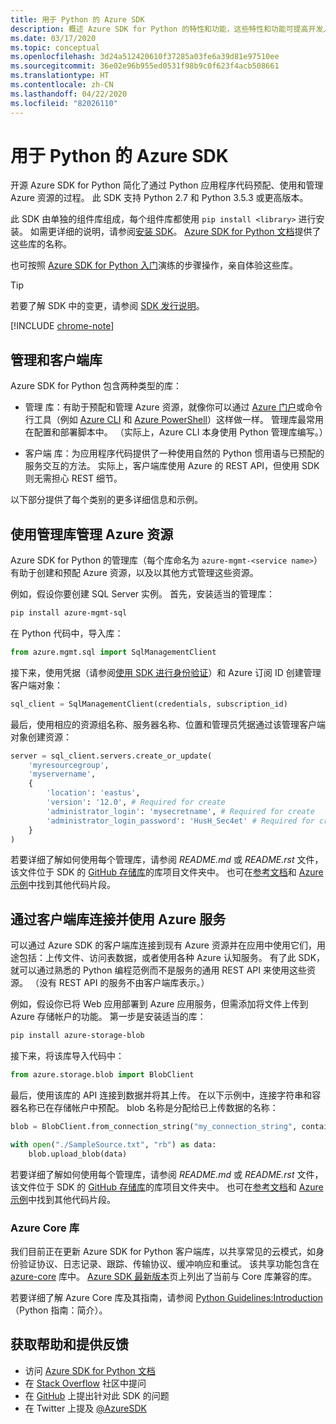 ```yaml
---
title: 用于 Python 的 Azure SDK
description: 概述 Azure SDK for Python 的特性和功能，这些特性和功能可提高开发人员预配、使用和管理 Azure 资源时的工作效率。
ms.date: 03/17/2020
ms.topic: conceptual
ms.openlocfilehash: 3d24a512420610f37285a03fe6a39d81e97510ee
ms.sourcegitcommit: 36e02e96b955ed0531f98b9c0f623f4acb508661
ms.translationtype: HT
ms.contentlocale: zh-CN
ms.lasthandoff: 04/22/2020
ms.locfileid: "82026110"
---
```

# <a name="azure-sdk-for-python"></a>用于 Python 的 Azure SDK

开源 Azure SDK for Python 简化了通过 Python 应用程序代码预配、使用和管理 Azure 资源的过程。 此 SDK 支持 Python 2.7 和 Python 3.5.3 或更高版本。

此 SDK 由单独的组件库组成，每个组件库都使用 `pip install <library>` 进行安装。 如需更详细的说明，请参阅[安装 SDK](azure-sdk-install.md)。 [Azure SDK for Python 文档](https://azure.github.io/azure-sdk-for-python/)提供了这些库的名称。

也可按照 [Azure SDK for Python 入门](azure-sdk-get-started.yml)演练的步骤操作，亲自体验这些库。

> [!TIP]
> 若要了解 SDK 中的变更，请参阅 [SDK 发行说明](https://azure.github.io/azure-sdk/)。

[!INCLUDE [chrome-note](includes/chrome-note.md)]

## <a name="management-and-client-libraries"></a>管理和客户端库

Azure SDK for Python 包含两种类型的库：

- 管理  库：有助于预配和管理 Azure 资源，就像你可以通过 [Azure 门户](https://portal.azure.com)或命令行工具（例如 [Azure CLI](https://docs.microsoft.com/cli/azure/install-azure-cli) 和 [Azure PowerShell](https://docs.microsoft.com/powershell/azure/)）这样做一样。 管理库最常用在配置和部署脚本中。 （实际上，Azure CLI 本身使用 Python 管理库编写。）

- 客户端  库：为应用程序代码提供了一种使用自然的 Python 惯用语与已预配的服务交互的方法。 实际上，客户端库使用 Azure 的 REST API，但使用 SDK 则无需担心 REST 细节。

以下部分提供了每个类别的更多详细信息和示例。

## <a name="manage-azure-resources-with-management-libraries"></a>使用管理库管理 Azure 资源

Azure SDK for Python 的管理库（每个库命名为 `azure-mgmt-<service name>`）有助于创建和预配 Azure 资源，以及以其他方式管理这些资源。

例如，假设你要创建 SQL Server 实例。 首先，安装适当的管理库：

```bash
pip install azure-mgmt-sql
```

在 Python 代码中，导入库：

```python
from azure.mgmt.sql import SqlManagementClient
```

接下来，使用凭据（请参阅[使用 SDK 进行身份验证](azure-sdk-authenticate.md)）和 Azure 订阅 ID 创建管理客户端对象：

```python
sql_client = SqlManagementClient(credentials, subscription_id)
```

最后，使用相应的资源组名称、服务器名称、位置和管理员凭据通过该管理客户端对象创建资源：

```python
server = sql_client.servers.create_or_update(
    'myresourcegroup',
    'myservername',
    {
        'location': 'eastus',
        'version': '12.0', # Required for create
        'administrator_login': 'mysecretname', # Required for create
        'administrator_login_password': 'HusH_Sec4et' # Required for create
    }
)
```

若要详细了解如何使用每个管理库，请参阅 *README.md* 或 *README.rst* 文件，该文件位于 SDK 的 [GitHub 存储库](https://github.com/Azure/azure-sdk-for-python/tree/master/sdk)的库项目文件夹中。 也可在[参考文档](/python/api?view=azure-python)和 [Azure 示例](https://docs.microsoft.com/samples/browse/?languages=python&products=azure)中找到其他代码片段。

## <a name="connect-and-use-azure-services-with-client-libraries"></a>通过客户端库连接并使用 Azure 服务

 可以通过 Azure SDK 的客户端库连接到现有 Azure 资源并在应用中使用它们，用途包括：上传文件、访问表数据，或者使用各种 Azure 认知服务。 有了此 SDK，就可以通过熟悉的 Python 编程范例而不是服务的通用 REST API 来使用这些资源。 （没有 REST API 的服务不由客户端库表示。）

例如，假设你已将 Web 应用部署到 Azure 应用服务，但需添加将文件上传到 Azure 存储帐户的功能。 第一步是安装适当的库：

```bash
pip install azure-storage-blob
```

接下来，将该库导入代码中：

```python
from azure.storage.blob import BlobClient
```

最后，使用该库的 API 连接到数据并将其上传。 在以下示例中，连接字符串和容器名称已在存储帐户中预配。 blob 名称是分配给已上传数据的名称：

```python
blob = BlobClient.from_connection_string("my_connection_string", container_name="mycontainer", blob_name="my_blob")

with open("./SampleSource.txt", "rb") as data:
    blob.upload_blob(data)
```

若要详细了解如何使用每个管理库，请参阅 *README.md* 或 *README.rst* 文件，该文件位于 SDK 的 [GitHub 存储库](https://github.com/Azure/azure-sdk-for-python/tree/master/sdk)的库项目文件夹中。 也可在[参考文档](/python/api?view=azure-python)和 [Azure 示例](https://docs.microsoft.com/samples/browse/?languages=python&products=azure)中找到其他代码片段。

### <a name="the-azure-core-library"></a>Azure Core 库

我们目前正在更新 Azure SDK for Python 客户端库，以共享常见的云模式，如身份验证协议、日志记录、跟踪、传输协议、缓冲响应和重试。 该共享功能包含在 [azure-core](https://github.com/Azure/azure-sdk-for-python/tree/master/sdk/core/azure-core) 库中。 [Azure SDK 最新版本](https://azure.github.io/azure-sdk/releases/latest/#python-packages)页上列出了当前与 Core 库兼容的库。

若要详细了解 Azure Core 库及其指南，请参阅 [Python Guidelines:Introduction](https://azure.github.io/azure-sdk/python_introduction.html)（Python 指南：简介）。

## <a name="get-help-and-give-feedback"></a>获取帮助和提供反馈

- 访问 [Azure SDK for Python 文档](https://aka.ms/python-docs)
- 在 [Stack Overflow](https://stackoverflow.com/questions/tagged/azure-sdk-python) 社区中提问
- 在 [GitHub](https://github.com/Azure/azure-sdk-for-python/issues) 上提出针对此 SDK 的问题
- 在 Twitter 上提及 [@AzureSDK](https://twitter.com/AzureSdk/)
